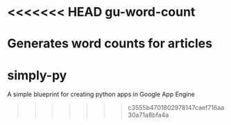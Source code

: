 <<<<<<< HEAD
gu-word-count
=============

Generates word counts for articles
=======
simply-py
=========

A simple blueprint for creating python apps in Google App Engine
>>>>>>> c3555b4701802978147caef716aa30a71a8bfa4a
